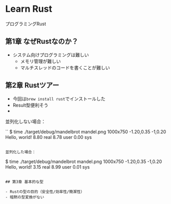 # Learn Rust

プログラミングRust

## 第1章 なぜRustなのか？

* システム向けプログラミングは難しい
  * メモリ管理が難しい
  * マルチスレッドのコードを書くことが難しい

## 第2章 Rustツアー

* 今回は`brew install rust`でインストールした
* Result型便利そう
* 


並列化しない場合：

``
$ time ./target/debug/mandelbrot mandel.png 1000x750 -1.20,0.35 -1,0.20
Hello, world!
        8.80 real         8.78 user         0.00 sys
```

並列化した場合：

```
$ time ./target/debug/mandelbrot mandel.png 1000x750 -1.20,0.35 -1,0.20
Hello, world!
        3.15 real         8.99 user         0.01 sys
```

## 第3章 基本的な型

- Rustの型の目的（安全性/効率性/簡潔性）
- 暗黙の型変換がない


